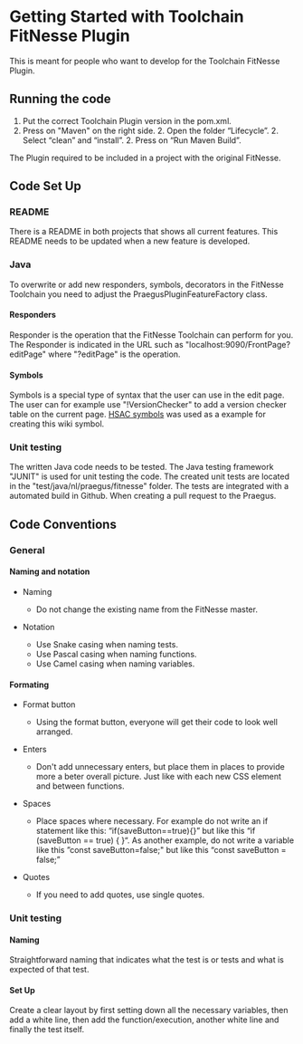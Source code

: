 # Getting Started with Toolchain FitNesse Plugin
This is meant for people who want to develop for the Toolchain FitNesse Plugin.

## Running the code 

1. Put the correct Toolchain Plugin version in the pom.xml.
2. Press on "Maven" on the right side.
    2. Open the folder “Lifecycle”.
    2. Select “clean” and “install”. 
    2. Press on “Run Maven Build”.

The Plugin required to be included in a project with the original FitNesse. 

## Code Set Up 

### README

There is a README in both projects that shows all current features. This README needs to be updated when a new feature is developed.   

### Java

To overwrite or add new responders, symbols, decorators in the FitNesse Toolchain you need to adjust the PraegusPluginFeatureFactory class.

#### Responders

Responder is the operation that the FitNesse Toolchain can perform for you. 
The Responder is indicated in the URL such as "localhost:9090/FrontPage?editPage" where "?editPage" is the operation.

#### Symbols

Symbols is a special type of syntax that the user can use in the edit page.
The user can for example use "!VersionChecker" to add a version checker table on the current page. 
[HSAC symbols](https://github.com/fhoeben/hsac-fitnesse-plugin/tree/master/src/main/java/nl/hsac/fitnesse/symbols) was used as a example for creating this wiki symbol. 

### Unit testing

The written Java code needs to be tested. 
The Java testing framework "JUNIT" is used for unit testing the code. 
The created unit tests are located in the "test/java/nl/praegus/fitnesse" folder.
The tests are integrated with a automated build in Github. When creating a pull request to the Praegus.

## Code Conventions
### General
#### Naming and notation

- Naming
    - Do not change the existing name from the FitNesse master.
    
    
- Notation
    - Use Snake casing when naming tests.
    - Use Pascal casing when naming functions.
    - Use Camel casing when naming variables.
    
#### Formating

- Format button
    - Using the format button, everyone will get their code to look well arranged.
    
    
- Enters
    - Don't add unnecessary enters, but place them in places to provide more a beter overall picture. Just like with each new CSS element and between functions.
    
    
- Spaces
    - Place spaces where necessary. For example do not write an if statement like this: “if(saveButton==true){}” but like this “if (saveButton == true) { }“. As another example, do not write a variable like this ”const saveButton=false;" but like this “const saveButton = false;”
    
    
- Quotes
    - If you need to add quotes, use single quotes.
    
    
### Unit testing
#### Naming
Straightforward naming that indicates what the test is or tests and what is expected of that test.

#### Set Up
Create a clear layout by first setting down all the necessary variables, then add a white line, then add the function/execution, another white line and finally the test itself.
